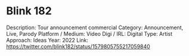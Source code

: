 # Blink 182

Description: Tour announcement commercial
Category: Announcement, Live, Parody
Platform / Medium: Video
Digi / IRL: Digital
Type: Artist
Approach: Ideas
Year: 2022
Link: https://twitter.com/blink182/status/1579805755217059840